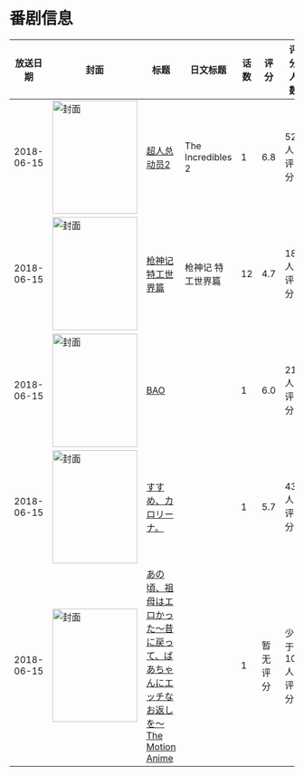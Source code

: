 # 番剧信息

|放送日期|封面|标题|日文标题|话数|评分|评分人数|
|---|---|---|---|---|---|---|
|2018-06-15|<img src="//lain.bgm.tv/pic/cover/c/57/f9/237446_jlOK6.jpg" alt="封面" style="width:150px;height:200px;object-fit:cover;">|[超人总动员2](https://bangumi.tv/subject/237446)|The Incredibles 2|1|6.8|522人评分|
|2018-06-15|<img src="//lain.bgm.tv/pic/cover/c/00/f7/247284_M4sGi.jpg" alt="封面" style="width:150px;height:200px;object-fit:cover;">|[枪神记 特工世界篇](https://bangumi.tv/subject/247284)|枪神记 特工世界篇|12|4.7|18人评分|
|2018-06-15|<img src="//lain.bgm.tv/pic/cover/c/34/0c/247496_3bfYy.jpg" alt="封面" style="width:150px;height:200px;object-fit:cover;">|[BAO](https://bangumi.tv/subject/247496)||1|6.0|216人评分|
|2018-06-15|<img src="//lain.bgm.tv/pic/cover/c/f7/7a/250313_syhzv.jpg" alt="封面" style="width:150px;height:200px;object-fit:cover;">|[すすめ、カロリーナ。](https://bangumi.tv/subject/250313)||1|5.7|43人评分|
|2018-06-15|<img src="/img/no_icon_subject.png" alt="封面" style="width:150px;height:200px;object-fit:cover;">|[あの頃、祖母はエロかった～昔に戻って、ばあちゃんにエッチなお返しを～ The Motion Anime](https://bangumi.tv/subject/345456)||1|暂无评分|少于10人评分|
